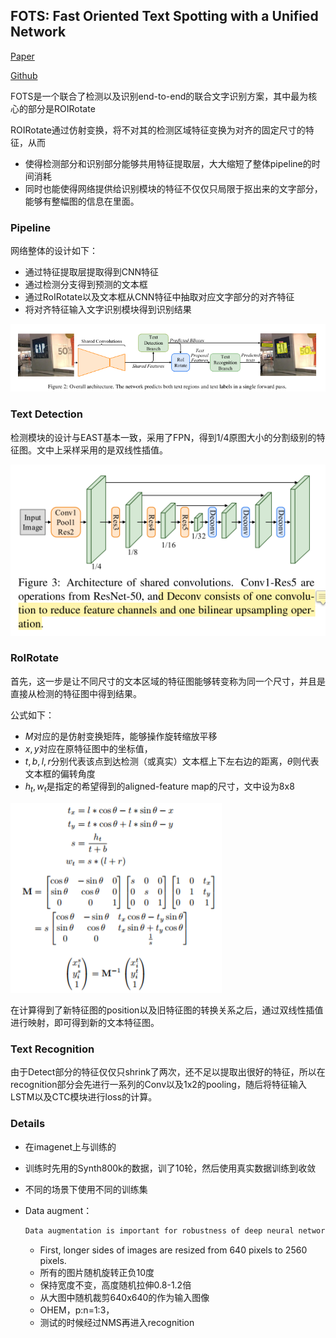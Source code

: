 ## FOTS: Fast Oriented Text Spotting with a Unified Network

[Paper]( https://arxiv.org/pdf/1801.01671.pdf )

[Github](https://github.com/jiangxiluning/FOTS.PyTorch)

FOTS是一个联合了检测以及识别end-to-end的联合文字识别方案，其中最为核心的部分是ROIRotate

ROIRotate通过仿射变换，将不对其的检测区域特征变换为对齐的固定尺寸的特征，从而

- 使得检测部分和识别部分能够共用特征提取层，大大缩短了整体pipeline的时间消耗
- 同时也能使得网络提供给识别模块的特征不仅仅只局限于抠出来的文字部分，能够有整幅图的信息在里面。

### Pipeline

网络整体的设计如下：

- 通过特征提取层提取得到CNN特征
- 通过检测分支得到预测的文本框
- 通过RoIRotate以及文本框从CNN特征中抽取对应文字部分的对齐特征
- 将对齐特征输入文字识别模块得到识别结果

![](_assets\FOTS-pipeline.png)

### Text Detection

检测模块的设计与EAST基本一致，采用了FPN，得到$1/4$原图大小的分割级别的特征图。文中上采样采用的是双线性插值。

![](_assets\FOTS-detection.png)

### RoIRotate

首先，这一步是让不同尺寸的文本区域的特征图能够转变称为同一个尺寸，并且是直接从检测的特征图中得到结果。

公式如下：

- $M$对应的是仿射变换矩阵，能够操作旋转缩放平移
- $x,y$对应在原特征图中的坐标值，
- $t,b,l,r$分别代表该点到达检测（或真实）文本框上下左右边的距离，$\theta$则代表文本框的偏转角度
- $h_t,w_t$是指定的希望得到的aligned-feature map的尺寸，文中设为8x8



<img src="_assets\FOTS-affine.png" style="zoom:50%;" />

在计算得到了新特征图的position以及旧特征图的转换关系之后，通过双线性插值进行映射，即可得到新的文本特征图。

### Text Recognition

由于Detect部分的特征仅仅只shrink了两次，还不足以提取出很好的特征，所以在recognition部分会先进行一系列的Conv以及1x2的pooling，随后将特征输入LSTM以及CTC模块进行loss的计算。

### Details

- 在imagenet上与训练的

- 训练时先用的Synth800k的数据，训了10轮，然后使用真实数据训练到收敛

- 不同的场景下使用不同的训练集

- Data augment：

  ```reStructuredText
  Data augmentation is important for robustness of deep neural networks
  ```

  - First, longer sides of images are resized from 640 pixels to 2560 pixels.
  - 所有的图片随机旋转正负10度
  - 保持宽度不变，高度随机拉伸0.8-1.2倍
  - 从大图中随机裁剪640x640的作为输入图像
  - OHEM，p:n=1:3，
  - 测试的时候经过NMS再进入recognition